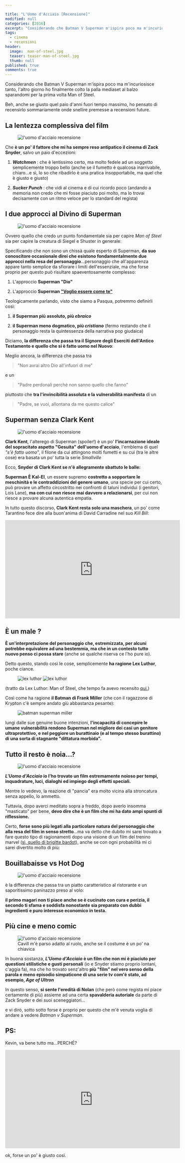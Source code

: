 ```yaml
---

title: "L'Uomo d'Acciaio [Recensione]"
modified: null
categories: [2016]
excerpt: "Considerando che Batman V Superman m'ispira poco ma m'incuriosisce tanto, l'altro giorno ho finalmente colto la palla mediaset al balzo ..."
tags:
  - cinema
  - recensioni
header:  
  image:  man-of-steel.jpg
  teaser: teaser-man-of-steel.jpg
  thumb: null
published: true
comments: true
---
```


Considerando che Batman V Superman m'ispira poco ma m'incuriosisce tanto, l'altro giorno ho finalmente colto la palla mediaset al balzo sparandomi per la prima volta Man of Steel.

Beh, anche se giusto quel paio d'anni fuori tempo massimo, ho pensato di recensirlo sommariamente onde snellire premesse a recensioni future.

## La lentezza complessiva del film

<figure>
<img src="http://cdn.collider.com/wp-content/uploads/Man-of-Steel-Russell-Crowe-image-3.jpg" alt="l'uomo d'acciaio recensione">
</figure> 

Che **è un po' il fattore che mi ha sempre reso antipatico il cinema di Zack Snyder**, salvo un paio d'eccezioni:

1) _**Watchmen**_ : che è lentissimo certo, ma molto fedele ad un soggetto semplicemente troppo bello (anche se il fumetto è qualcosa inarrivabile, chiaro...e sì, lo so che ribadirlo è una pratica insopportabile, ma quel che è giusto e giusto)

2) _**Sucker Punch**_ : che vidi al cinema e di cui ricordo poco (andando a memoria non credo che mi fosse piaciuto poi molto, ma lo trovai decisamente con un ritmo veloce per lo standard del regista)

## I due approcci al Divino di Superman

<figure>
<img src="http://cdn.collider.com/wp-content/uploads/Man-of-Steel-Michael-Shannon-image-3.jpg" alt="l'uomo d'acciaio recensione">
</figure> 

Ovvero quello che credo un punto fondamentale sia per capire _Man of Steel_ sia per capire la creatura di Siegel e Shuster in generale:

Specificando che non sono un chissà quale esperto di Superman, **da suo conoscitore occasionale direi che esistono fondamentalmente due approcci nella resa del personaggio**...personaggio che all'apparenza appare tanto semplice da sfiorare i limiti dell'essenziale, ma che forse proprio per questo può risultare spaeventosamente complesso:

1. L'approccio **Superman "Dio"**

2. L'approccio **Superman ["Voglio essere come te"](https://www.youtube.com/watch?v=upQwuy8yHd0)**

Teologicamente parlando, visto che siamo a Pasqua, potremmo definirli così: 

1. **il Superman più assoluto, più _ebraico_**

2. **il Superman meno dogmatico, più _cristiano_** (fermo restando che il personaggio resta la quintessenza della narrativa pop giudaica)

Diciamo, **la differenza che passa tra il Signore degli Eserciti dell'Antico Testamento e quello che si è fatto uomo nel Nuovo**:

Meglio ancora, la differenza che passa tra 

> "Non avrai altro Dio all'infuori di me"

e un 

> "Padre perdonali perché non sanno quello che fanno" 

piuttosto che **tra l'invincibilità assoluta e la vulnerabilità manifesta** di un 

> "Padre, se vuoi, allontana da me questo calice"

## Superman senza Clark Kent

<figure>
<img src="http://cdn.collider.com/wp-content/uploads/Man-of-Steel-image-8.jpg" alt="l'uomo d'acciaio recensione">
</figure> 

**Clark Kent**, l'alterego di Superman (spoiler!) è un po' **l'incarnazione ideale del sopracitato aspetto "Gesuita" dell'uomo d'acciaio**, l'emblema di quel _"s'è fatto uomo"_, il filone da cui attingono molti fumetti e su cui (tra le altre cose) era basata un po' tutta la serie _Smallville_

Ecco, **Snyder di Clark Kent se n'è allegramente sbattuto le balle:** 

**Superman È Kal-El**, un essere supremo **costretto a sopportare le meschinità e le contraddizioni del genere umano**, una specie per cui certo, può provare un affetto circostritto nei confronti di taluni individui (i genitori, Lois Lane), **ma con cui non riesce mai davvero a relazionarsi**, per cui non riesce a provare alcuna autentica empatia.

In tutto questo discorso, **Clark Kent resta solo una maschera**, un po' come Tarantino fece dire alla buon'anima di David Carradine nel suo _Kill Bill_:

<iframe width="560" height="315" src="https://www.youtube.com/embed/hj8pU74qPzE" frameborder="0" allowfullscreen></iframe>

## È un male ?

**È un'interpretazione del personaggio che, estremizzata, per alcuni potrebbe equivalere ad una bestemmia, ma che in un contesto tutto nuovo penso ci possa stare** (anche se qualche riserva ce l'ho pure io).

Detto questo, stando così le cose, semplicemente **ha ragione Lex Luthor**, poche ciance.

<figure class="half">
 <img src="http://1.bp.blogspot.com/-DGf11Tr5rIk/VJRMZhwsGOI/AAAAAAAALMY/94BAEtx2zLI/s1600/superman.gif" alt="lex luthor">
 <img src="http://1.bp.blogspot.com/-xdiaka-L-64/VJRODAfYJ0I/AAAAAAAALMk/OSf0K8gPB7s/s1600/lex.gif" alt="lex luthor">
</figure>

(tratto da Lex Luthor: Man of Steel, che tempo fa avevo recensito <a href src="http://xabacadabra.com/2014/lex-luthor-man-of-steel-recensione">qui.</a>)

Così come ha ragione **il Batman di Frank Miller** (che con il ragazzone di Krypton c'è sempre andato giù abbastanza pesante):

<figure>
<img src="http://robot6.comicbookresources.com/wp-content/uploads/2015/10/batmanvssupermantdkr.jpg" alt="batman superman miller">
</figure> 

lungi dalle sue genuine buone intenzioni, **l'incapacità di concepire le umane vulnerabilità rendono Superman nel migliore dei casi un genitore ultraprotettivo, e nel peggiore un burattinaio (e al tempo stesso burattino) di una sorta di stagnante "dittatura morbida".**

## Tutto il resto è noia...?

<figure>
<img src="http://cdn.collider.com/wp-content/uploads/Man-of-Steel-Henry-Cavill-image-9.jpg" alt="l'uomo d'acciaio recensione">
</figure> 

**_L'Uomo d'Acciaio_ io l'ho trovato un film estremamente noioso per tempi, inquadrature, luci, dialoghi ed impiego degli effetti speciali.**

Mentre lo vedevo, la reazione di "pancia" era molto vicina alla stroncatura senza appello, lo ammetto.

Tuttavia, dopo averci meditato sopra a freddo, dopo averlo insomma "masticato" per bene, **devo dire che è un film che mi ha dato ampi spunti di riflessione.**

Certo, **forse sono più legati alla particolare natura del personaggio che alla resa del film in senso stretto**...ma va detto che dubito mi sarei trovato a fare questo tipo di ragionamenti dopo una visione di un film del trenino marvel ([sì, quello di brigitte bardot](https://leortola.files.wordpress.com/2013/07/03.jpg)), anche se con ogni probabilità mi ci sarei divertito molto di più:

## Bouillabaisse vs Hot Dog

<figure>
<img src="http://cdn.collider.com/wp-content/uploads/Man-of-Steel-Henry-Cavill-image-7.jpg" alt="l'uomo d'acciaio recensione">
</figure> 

è la differenza che passa tra un piatto caratteristico al ristorante e un saporitissimo paninazzo preso al volo: 

**il primo magari non ti piace anche se è cucinato con cura e perizia, il secondo ti sfama e soddisfa nonostante sia preparato con dubbi ingredienti e puro interesse economico in testa.**

## Più cine e meno comic

<figure>
<img src="http://cdn.collider.com/wp-content/uploads/Man-of-Steel-Henry-Cavill-image-4.jpg" alt="l'uomo d'acciaio recensione">
<figcaption>Cavill m'è parso adatto al ruolo, anche se il costume è un po' na chiavica</figcaption>
</figure> 

In buona sostanza, **_L'Uomo d'Acciaio_ è un film che non mi è piaciuto per questioni stilistiche e gusti personali** (io e Snyder stiamo proprio lontani, c'aggia fa), ma che ho trovato senz'altro **più "film" nel vero senso della parola e meno episodio simpaticone di una serie tv com'è stato, ad esempio, _Age of Ultron_**

In questo senso, **si sente l'eredità di Nolan** (che però come regista mi piace certamente di più) assieme ad una certa **spavalderia autoriale** da parte di Zack Snyder e dei suoi sceneggiatori...

e vi dirò, sotto sotto forse è proprio per questo che m'è venuta voglia di andare a vedere _Batman v Superman_.

## PS:

Kevin, va bene tutto ma...PERCHÉ? 

<iframe width="560" height="315" src="https://www.youtube.com/embed/BCy-D2HGQwE" frameborder="0" allowfullscreen></iframe>

ok, forse un po' è giusto così.